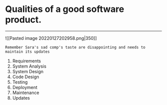 # Qualities of a good software product.
----
![[Pasted image 20220127202958.png|350]]
```ad-mnemonic
Remember Sara's sad comp's taste are disappointing and needs to maintain its updates
```
1. Requirements
2. System Analysis
3. System Design
4. Code Design
5. Testing
6. Deployment
7. Maintenance
8. Updates